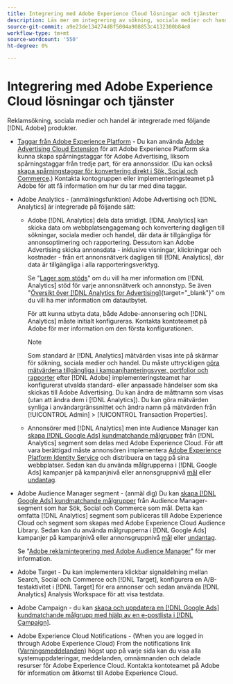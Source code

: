 ```yaml
---
title: Integrering med Adobe Experience Cloud lösningar och tjänster
description: Läs mer om integrering av sökning, sociala medier och handel med Adobe Experience Cloud lösningar och tjänster.
source-git-commit: a9e23de134274d8f5004a908853c4132300b84e8
workflow-type: tm+mt
source-wordcount: '550'
ht-degree: 0%

---
```


# Integrering med Adobe Experience Cloud lösningar och tjänster

Reklamsökning, sociala medier och handel är integrerade med följande [!DNL Adobe] produkter.

* [Taggar från Adobe Experience Platform](https://experienceleague.adobe.com/docs/experience-platform/tags/extensions/client/overview.html) - Du kan använda [Adobe Advertising Cloud Extension](https://exchange.adobe.com/apps/ec/100155) för att Adobe Experience Platform ska kunna skapa spårningstaggar för Adobe Advertising, liksom spårningstaggar från tredje part, för era annonssidor. (Du kan också [skapa spårningstaggar för konvertering direkt i Sök, Social och Commerce](/help/search-social-commerce/tools/conversion-tag-generate.md).) Kontakta kontogruppen eller implementeringsteamet på Adobe för att få information om hur du tar med dina taggar.

* Adobe Analytics - (anmälningsfunktion) Adobe Advertising och [!DNL Analytics] är integrerade på följande sätt:

   * Adobe [!DNL Analytics] dela data smidigt. [!DNL Analytics] kan skicka data om webbplatsengagemang och konvertering dagligen till sökningar, sociala medier och handel, där data är tillgängliga för annonsoptimering och rapportering. Dessutom kan Adobe Advertising skicka annonsdata - inklusive visningar, klickningar och kostnader - från ert annonsnätverk dagligen till [!DNL Analytics], där data är tillgängliga i alla rapporteringsverktyg.

     Se &quot;[Lager som stöds](/help/search-social-commerce/introduction/supported-inventory.md)&quot; om du vill ha mer information om [!DNL Analytics] stöd för varje annonsnätverk och annonstyp. Se även &quot;[Översikt över [!DNL Analytics for Advertising]](https://experienceleague.adobe.com/docs/advertising/integrations/analytics/overview.html){target="_blank"}&quot; om du vill ha mer information om datautbytet.

     För att kunna utbyta data, både Adobe-annonsering och [!DNL Analytics] måste initialt konfigureras. Kontakta kontoteamet på Adobe för mer information om den första konfigurationen.

     >[!NOTE]
     >
     >Som standard är [!DNL Analytics] mätvärden visas inte på skärmar för sökning, sociala medier och handel. Du måste uttryckligen [göra mätvärdena tillgängliga i kampanjhanteringsvyer, portfolior och rapporter](/help/search-social-commerce/admin/transaction-properties/transaction-property-about.md) efter [!DNL Adobe] implementeringsteamet har konfigurerat utvalda standard- eller anpassade händelser som ska skickas till Adobe Advertising. Du kan ändra de måttnamn som visas (utan att ändra dem i [!DNL Analytics]). Du kan göra mätvärden synliga i användargränssnittet och ändra namn på mätvärden från [!UICONTROL Admin] > [!UICONTROL Transaction Properties].

   * Annonsörer med [!DNL Analytics] men inte Audience Manager kan [skapa [!DNL Google Ads] kundmatchande målgrupper](/help/search-social-commerce/campaign-management/campaigns/google-audience-from-adobe-audience.md) från [!DNL Analytics] segment som delas med Adobe Experience Cloud. För att vara berättigad måste annonsören implementera [Adobe Experience Platform Identity Service](https://experienceleague.adobe.com/docs/id-service/using/home.html) och distribuera en tagg på sina webbplatser. Sedan kan du använda målgrupperna i [!DNL Google Ads] kampanjer på kampanjnivå eller annonsgruppnivå [mål](/help/search-social-commerce/campaign-management/campaigns/audience-targets-manage.md) eller [undantag](/help/search-social-commerce/campaign-management/campaigns/audience-exclusions-manage.md).

* Adobe Audience Manager segment - (anmäl dig) Du kan [skapa [!DNL Google Ads] kundmatchande målgrupper](/help/search-social-commerce/campaign-management/campaigns/google-audience-from-adobe-audience.md) från Audience Manager-segment som har Sök, Social och Commerce som mål. Detta kan omfatta [!DNL Analytics] segment som publiceras till Adobe Experience Cloud och segment som skapas med Adobe Experience Cloud Audience Library. Sedan kan du använda målgrupperna i [!DNL Google Ads] kampanjer på kampanjnivå eller annonsgruppnivå [mål](/help/search-social-commerce/campaign-management/campaigns/audience-targets-manage.md) eller [undantag](/help/search-social-commerce/campaign-management/campaigns/audience-exclusions-manage.md).

  Se &quot;[Adobe reklamintegrering med Adobe Audience Manager](https://experienceleague.adobe.com/docs/advertising/integrations/audience-manager/overview.html)&quot; för mer information.

* Adobe Target - Du kan implementera klickbar signaldelning mellan Search, Social och Commerce och [!DNL Target], konfigurera en A/B-testaktivitet i [!DNL Target] för era annonser och sedan använda [!DNL Analytics] Analysis Workspace för att visa testdata.

* Adobe Campaign - du kan [skapa och uppdatera en [!DNL Google Ads] kundmatchande målgrupp med hjälp av en e-postlista i [!DNL Campaign]](/help/search-social-commerce/campaign-management/campaigns/google-audience-from-campaign-email-list.md).

* Adobe Experience Cloud Notifications - (When you are logged in through Adobe Experience Cloud) From the notifications link ([Varningsmeddelanden](/help/search-social-commerce/assets/notifications-panel.png "Varningsmeddelanden")) högst upp på varje sida kan du visa alla systemuppdateringar, meddelanden, omnämnanden och delade resurser för Adobe Experience Cloud. Kontakta kontoteamet på Adobe för information om åtkomst till Adobe Experience Cloud.

